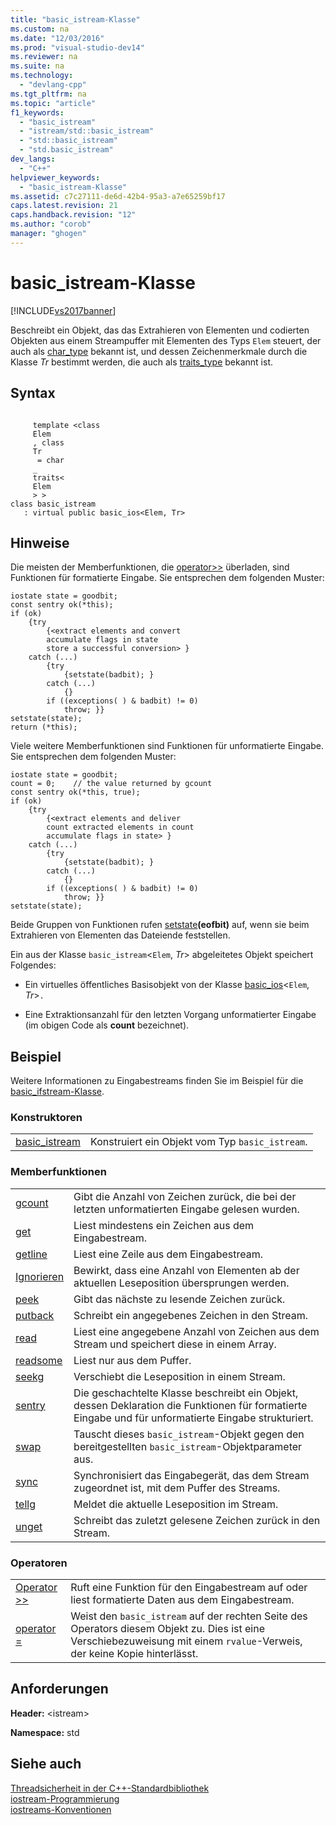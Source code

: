 ```yaml
---
title: "basic_istream-Klasse"
ms.custom: na
ms.date: "12/03/2016"
ms.prod: "visual-studio-dev14"
ms.reviewer: na
ms.suite: na
ms.technology: 
  - "devlang-cpp"
ms.tgt_pltfrm: na
ms.topic: "article"
f1_keywords: 
  - "basic_istream"
  - "istream/std::basic_istream"
  - "std::basic_istream"
  - "std.basic_istream"
dev_langs: 
  - "C++"
helpviewer_keywords: 
  - "basic_istream-Klasse"
ms.assetid: c7c27111-de6d-42b4-95a3-a7e65259bf17
caps.latest.revision: 21
caps.handback.revision: "12"
ms.author: "corob"
manager: "ghogen"
---
```

# basic_istream-Klasse
[!INCLUDE[vs2017banner](../assembler/inline/includes/vs2017banner.md)]

Beschreibt ein Objekt, das das Extrahieren von Elementen und codierten Objekten aus einem Streampuffer mit Elementen des Typs `Elem` steuert, der auch als [char\_type](../Topic/basic_ios::char_type.md) bekannt ist, und dessen Zeichenmerkmale durch die Klasse *Tr* bestimmt werden, die auch als [traits\_type](../Topic/basic_ios::traits_type.md) bekannt ist.  
  
## Syntax  
  
```  
  
     template <class   
     Elem  
     , class   
     Tr  
      = char  
     _  
     traits<  
     Elem  
     > >  
class basic_istream  
   : virtual public basic_ios<Elem, Tr>  
```  
  
## Hinweise  
 Die meisten der Memberfunktionen, die [operator\>\>](../Topic/basic_istream::operator%3E%3E.md) überladen, sind Funktionen für formatierte Eingabe.  Sie entsprechen dem folgenden Muster:  
  
```  
iostate state = goodbit;  
const sentry ok(*this);  
if (ok)  
    {try  
        {<extract elements and convert  
        accumulate flags in state  
        store a successful conversion> }  
    catch (...)  
        {try  
            {setstate(badbit); }  
        catch (...)  
            {}  
        if ((exceptions( ) & badbit) != 0)  
            throw; }}  
setstate(state);  
return (*this);  
```  
  
 Viele weitere Memberfunktionen sind Funktionen für unformatierte Eingabe.  Sie entsprechen dem folgenden Muster:  
  
```  
iostate state = goodbit;  
count = 0;    // the value returned by gcount  
const sentry ok(*this, true);  
if (ok)  
    {try  
        {<extract elements and deliver  
        count extracted elements in count  
        accumulate flags in state> }  
    catch (...)  
        {try  
            {setstate(badbit); }  
        catch (...)  
            {}  
        if ((exceptions( ) & badbit) != 0)  
            throw; }}  
setstate(state);  
```  
  
 Beide Gruppen von Funktionen rufen [setstate](../Topic/basic_ios::setstate.md)**\(eofbit\)** auf, wenn sie beim Extrahieren von Elementen das Dateiende feststellen.  
  
 Ein aus der Klasse `basic_istream`\<`Elem`, *Tr*\> abgeleitetes Objekt speichert Folgendes:  
  
-   Ein virtuelles öffentliches Basisobjekt von der Klasse [basic\_ios](../standard-library/basic-ios-class.md)\<`Elem`, *Tr*\>`.`  
  
-   Eine Extraktionsanzahl für den letzten Vorgang unformatierter Eingabe \(im obigen Code als **count** bezeichnet\).  
  
## Beispiel  
 Weitere Informationen zu Eingabestreams finden Sie im Beispiel für die [basic\_ifstream\-Klasse](../standard-library/basic-ifstream-class.md).  
  
### Konstruktoren  
  
|||  
|-|-|  
|[basic\_istream](../Topic/basic_istream::basic_istream.md)|Konstruiert ein Objekt vom Typ `basic_istream`.|  
  
### Memberfunktionen  
  
|||  
|-|-|  
|[gcount](../Topic/basic_istream::gcount.md)|Gibt die Anzahl von Zeichen zurück, die bei der letzten unformatierten Eingabe gelesen wurden.|  
|[get](../Topic/basic_istream::get.md)|Liest mindestens ein Zeichen aus dem Eingabestream.|  
|[getline](../Topic/basic_istream::getline.md)|Liest eine Zeile aus dem Eingabestream.|  
|[Ignorieren](../Topic/basic_istream::ignore.md)|Bewirkt, dass eine Anzahl von Elementen ab der aktuellen Leseposition übersprungen werden.|  
|[peek](../Topic/basic_istream::peek.md)|Gibt das nächste zu lesende Zeichen zurück.|  
|[putback](../Topic/basic_istream::putback.md)|Schreibt ein angegebenes Zeichen in den Stream.|  
|[read](../Topic/basic_istream::read.md)|Liest eine angegebene Anzahl von Zeichen aus dem Stream und speichert diese in einem Array.|  
|[readsome](../Topic/basic_istream::readsome.md)|Liest nur aus dem Puffer.|  
|[seekg](../Topic/basic_istream::seekg.md)|Verschiebt die Leseposition in einem Stream.|  
|[sentry](../Topic/basic_istream::sentry.md)|Die geschachtelte Klasse beschreibt ein Objekt, dessen Deklaration die Funktionen für formatierte Eingabe und für unformatierte Eingabe strukturiert.|  
|[swap](../Topic/basic_istream::swap.md)|Tauscht dieses `basic_istream`\-Objekt gegen den bereitgestellten `basic_istream`\-Objektparameter aus.|  
|[sync](../Topic/basic_istream::sync.md)|Synchronisiert das Eingabegerät, das dem Stream zugeordnet ist, mit dem Puffer des Streams.|  
|[tellg](../Topic/basic_istream::tellg.md)|Meldet die aktuelle Leseposition im Stream.|  
|[unget](../Topic/basic_istream::unget.md)|Schreibt das zuletzt gelesene Zeichen zurück in den Stream.|  
  
### Operatoren  
  
|||  
|-|-|  
|[Operator \>\>](../Topic/basic_istream::operator%3E%3E.md)|Ruft eine Funktion für den Eingabestream auf oder liest formatierte Daten aus dem Eingabestream.|  
|[operator \=](../Topic/basic_istream::operator=.md)|Weist den `basic_istream` auf der rechten Seite des Operators diesem Objekt zu.  Dies ist eine Verschiebezuweisung mit einem `rvalue`\-Verweis, der keine Kopie hinterlässt.|  
  
## Anforderungen  
 **Header:** \<istream\>  
  
 **Namespace:** std  
  
## Siehe auch  
 [Threadsicherheit in der C\+\+\-Standardbibliothek](../standard-library/thread-safety-in-the-cpp-standard-library.md)   
 [iostream\-Programmierung](../standard-library/iostream-programming.md)   
 [iostreams\-Konventionen](../standard-library/iostreams-conventions.md)